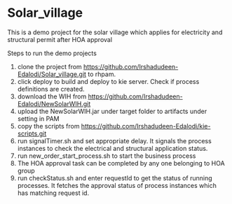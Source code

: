 # Solar_village
This is a demo project for the solar village which applies for electricity and structural permit after HOA approval

Steps to run the demo projects

1. clone the project from https://github.com/Irshadudeen-Edalodi/Solar_village.git to rhpam.
2. click deploy to build and deploy to kie server. Check if process definitions are created.
3. download the WIH from https://github.com/Irshadudeen-Edalodi/NewSolarWIH.git
4. upload the NewSolarWIH.jar under target folder to artifacts under setting in PAM
5. copy the scripts from https://github.com/Irshadudeen-Edalodi/kie-scripts.git
6. run signalTimer.sh and set appropriate delay. It signals the process instances to check the electrical and structural application status.
7. run new_order_start_process.sh to start the business process
8. The HOA approval task can be completed by any one belonging to HOA group
9. run checkStatus.sh  and enter requestId to get the status of running processes. It fetches the approval status of process instances which has matching request id. 

